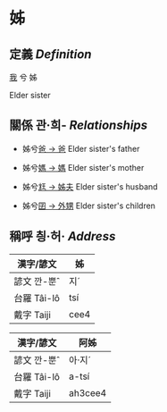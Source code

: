 # 姊
## 定義 _Definition_
[我](member1.md) 兮 姊

Elder sister

## 關係 관·희- _Relationships_

- 姊兮[爸 → 爸](member2.md) Elder sister's father

- 姊兮[媽 → 媽](member3.md) Elder sister's mother

- 姊兮[尪 → 姊夫](member23.md) Elder sister's husband

- 姊兮[囝 → 外甥](member25.md) Elder sister's children



## 稱呼 칑·허· _Address_

漢字/諺文 | 姊
--- | ---
諺文 깐-뿐ˆ | 지ˊ
台羅 Tâi-lô | tsí
戴字 Taiji | cee4


漢字/諺文 | 阿姊
--- | ---
諺文 깐-뿐ˆ | 아·지ˊ
台羅 Tâi-lô | a-tsí
戴字 Taiji | ah3cee4


